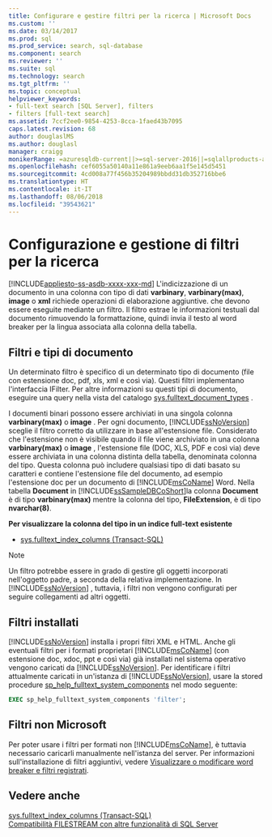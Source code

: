 ```yaml
---
title: Configurare e gestire filtri per la ricerca | Microsoft Docs
ms.custom: ''
ms.date: 03/14/2017
ms.prod: sql
ms.prod_service: search, sql-database
ms.component: search
ms.reviewer: ''
ms.suite: sql
ms.technology: search
ms.tgt_pltfrm: ''
ms.topic: conceptual
helpviewer_keywords:
- full-text search [SQL Server], filters
- filters [full-text search]
ms.assetid: 7ccf2ee0-9854-4253-8cca-1faed43b7095
caps.latest.revision: 68
author: douglaslMS
ms.author: douglasl
manager: craigg
monikerRange: =azuresqldb-current||>=sql-server-2016||=sqlallproducts-allversions||>=sql-server-linux-2017
ms.openlocfilehash: cef6055a50140a11e861a9eeb6aa1f5e145d5451
ms.sourcegitcommit: 4cd008a77f456b35204989bbdd31db352716bbe6
ms.translationtype: HT
ms.contentlocale: it-IT
ms.lasthandoff: 08/06/2018
ms.locfileid: "39543621"
---
```

# <a name="configure-and-manage-filters-for-search"></a>Configurazione e gestione di filtri per la ricerca
[!INCLUDE[appliesto-ss-asdb-xxxx-xxx-md](../../includes/appliesto-ss-asdb-xxxx-xxx-md.md)]
  L'indicizzazione di un documento in una colonna con tipo di dati **varbinary**, **varbinary(max)**, **image** o **xml** richiede operazioni di elaborazione aggiuntive. che devono essere eseguite mediante un filtro. Il filtro estrae le informazioni testuali dal documento rimuovendo la formattazione, quindi invia il testo al word breaker per la lingua associata alla colonna della tabella.  
 
## <a name="filters-and-document-types"></a>Filtri e tipi di documento
Un determinato filtro è specifico di un determinato tipo di documento (file con estensione doc, pdf, xls, xml e così via). Questi filtri implementano l'interfaccia IFilter. Per altre informazioni su questi tipi di documento, eseguire una query nella vista del catalogo [sys.fulltext_document_types](../../relational-databases/system-catalog-views/sys-fulltext-document-types-transact-sql.md) .  
  
I documenti binari possono essere archiviati in una singola colonna **varbinary(max)** o **image** . Per ogni documento, [!INCLUDE[ssNoVersion](../../includes/ssnoversion-md.md)] sceglie il filtro corretto da utilizzare in base all'estensione file. Considerato che l'estensione non è visibile quando il file viene archiviato in una colonna **varbinary(max)** o **image** , l'estensione file (DOC, XLS, PDF e così via) deve essere archiviata in una colonna distinta della tabella, denominata colonna del tipo. Questa colonna può includere qualsiasi tipo di dati basato su caratteri e contiene l'estensione file del documento, ad esempio l'estensione doc per un documento di [!INCLUDE[msCoName](../../includes/msconame-md.md)] Word. Nella tabella **Document** in [!INCLUDE[ssSampleDBCoShort](../../includes/sssampledbcoshort-md.md)]la colonna **Document** è di tipo **varbinary(max)** mentre la colonna del tipo, **FileExtension**, è di tipo **nvarchar(8)**.  

**Per visualizzare la colonna del tipo in un indice full-text esistente**  
  
-   [sys.fulltext_index_columns &#40;Transact-SQL&#41;](../../relational-databases/system-catalog-views/sys-fulltext-index-columns-transact-sql.md)  
  
> [!NOTE]  
>  Un filtro potrebbe essere in grado di gestire gli oggetti incorporati nell'oggetto padre, a seconda della relativa implementazione. In [!INCLUDE[ssNoVersion](../../includes/ssnoversion-md.md)] , tuttavia, i filtri non vengono configurati per seguire collegamenti ad altri oggetti.  

## <a name="installed-filters"></a>Filtri installati 
[!INCLUDE[ssNoVersion](../../includes/ssnoversion-md.md)] installa i propri filtri XML e HTML. Anche gli eventuali filtri per i formati proprietari [!INCLUDE[msCoName](../../includes/msconame-md.md)] (con estensione doc, xdoc, ppt e così via) già installati nel sistema operativo vengono caricati da [!INCLUDE[ssNoVersion](../../includes/ssnoversion-md.md)]. Per identificare i filtri attualmente caricati in un'istanza di [!INCLUDE[ssNoVersion](../../includes/ssnoversion-md.md)], usare la stored procedure [sp_help_fulltext_system_components](../../relational-databases/system-stored-procedures/sp-help-fulltext-system-components-transact-sql.md) nel modo seguente:  
  
```sql
EXEC sp_help_fulltext_system_components 'filter';   
```  
## <a name="non-microsoft-filters"></a>Filtri non Microsoft
Per poter usare i filtri per formati non [!INCLUDE[msCoName](../../includes/msconame-md.md)], è tuttavia necessario caricarli manualmente nell'istanza del server. Per informazioni sull'installazione di filtri aggiuntivi, vedere [Visualizzare o modificare word breaker e filtri registrati](../../relational-databases/search/view-or-change-registered-filters-and-word-breakers.md).  
  
  
## <a name="see-also"></a>Vedere anche  
 [sys.fulltext_index_columns &#40;Transact-SQL&#41;](../../relational-databases/system-catalog-views/sys-fulltext-index-columns-transact-sql.md)   
 [Compatibilità FILESTREAM con altre funzionalità di SQL Server](../../relational-databases/blob/filestream-compatibility-with-other-sql-server-features.md)  
  
  
